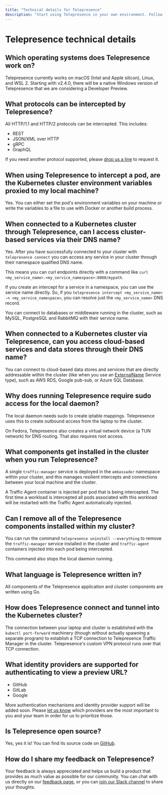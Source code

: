 ```yaml
---
title: "Technical details for Telepresence"
description: "Start using Telepresence in your own environment. Follow these steps to intercept your service in your cluster."
---
```

# Telepresence technical details

## Which operating systems does Telepresence work on?

Telepresence currently works on macOS (Intel and Apple silicon), Linux, and WSL 2. Starting with v2.4.0, there will be a native Windows version of Telepresence that we are considering a Developer Preview.

## What protocols can be intercepted by Telepresence?

All HTTP/1.1 and HTTP/2 protocols can be intercepted. This includes:

- REST
- JSON/XML over HTTP
- gRPC
- GraphQL

If you need another protocol supported, please [drop us a line](https://www.getambassador.io/feedback/) to request it.

## When using Telepresence to intercept a pod, are the Kubernetes cluster environment variables proxied to my local machine?

Yes. You can either set the pod's environment variables on your machine or write the variables to a file to use with Docker or another build process. 

## When connected to a Kubernetes cluster through Telepresence, can I access cluster-based services via their DNS name?

Yes. After you have successfully connected to your cluster with `telepresence connect` you can access any service in your cluster through their namespace qualified DNS name.

This means you can curl endpoints directly with a command like `curl <my_service_name>.<my_service_namespace>:8080/mypath`.

If you create an intercept for a service in a namespace, you can use the service name directly. So, if you `telepresence intercept <my_service_name> -n <my_service_namespace>`, you can resolve just the `<my_service_name>` DNS record.

You can connect to databases or middleware running in the cluster, such as MySQL, PostgreSQL and RabbitMQ with their service name.

## When connected to a Kubernetes cluster via Telepresence, can you access cloud-based services and data stores through their DNS name?

You can connect to cloud-based data stores and services that are directly addressable within the cluster (like when you use an [ExternalName](https://kubernetes.io/docs/concepts/services-networking/service/#externalname) Service type), such as AWS RDS, Google pub-sub, or Azure SQL Database.


## Why does running Telepresence require sudo access for the local daemon?

The local daemon needs sudo to create iptable mappings. Telepresence uses this to create outbound access from the laptop to the cluster.

On Fedora, Telepresence also creates a virtual network device (a TUN network) for DNS routing. That also requires root access.

## What components get installed in the cluster when you run Telepresence?

A single `traffic-manager` service is deployed in the `ambassador` namespace within your cluster, and this manages resilient intercepts and connections between your local machine and the cluster.

A Traffic Agent container is injected per pod that is being intercepted. The first time a workload is intercepted all pods associated with this workload will be restarted with the Traffic Agent automatically injected.

## Can I remove all of the Telepresence components installed within my cluster?

You can run the command `telepresence uninstall --everything` to remove the `traffic-manager` service installed in the cluster and `traffic-agent` containers injected into each pod being intercepted.

This command also stops the local daemon running.

## What language is Telepresence written in?

All components of the Telepresence application and cluster components are written using Go.

## How does Telepresence connect and tunnel into the Kubernetes cluster?

The connection between your laptop and cluster is established with the `kubectl port-forward` machinery (though without actually spawning a separate program) to establish a TCP connection to Telepresence Traffic Manager in the cluster. Telepresence's custom VPN protocol runs over that TCP connection.

## What identity providers are supported for authenticating to view a preview URL?

* GitHub
* GitLab
* Google

More authentication mechanisms and identity provider support will be added soon. Please [let us know](https://www.getambassador.io/feedback/) which providers are the most important to you and your team in order for us to prioritize those.

## Is Telepresence open source?

Yes, yes it is! You can find its source code on [GitHub](https://github.com/telepresenceio/telepresence).

## How do I share my feedback on Telepresence?

Your feedback is always appreciated and helps us build a product that provides as much value as possible for our community. You can chat with us directly on our [feedback page](https://www.getambassador.io/feedback/), or you can [join our Slack channel](https://a8r.io/Slack) to share your thoughts.
